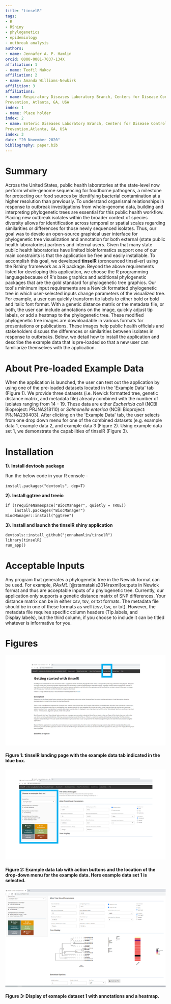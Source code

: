 ```yaml
---
title: "tinselR"
tags:
- R
- RShiny
- phylogenetics
- epidemiology
- outbreak analysis
authors:
- name: Jennafer A. P. Hamlin
orcid: 0000-0001-7037-134X
affiliation: 1
- name: Teofil Nakov
affiliation: 2
- name: Amanda Williams-Newkirk
affilition: 3
affiliations:
- name: Respiratory Diseases Laboratory Branch, Centers for Disease Control and
Prevention, Atlanta, GA, USA
index: 1
- name: Place holder
index: 2
- name: Enteric Diseases Laboratory Branch, Centers for Disease Control and
Prevention,Atlanta, GA, USA
index: 3
date: "20 November 2020"
bibliography: paper.bib
---
```


# Summary

Across the United States, public health laboratories at the state-level now
perform whole-genome sequencing for foodborne pathogens, a milestone for
protecting our food sources by identifying bacterial contamination at a higher
resolution than previously. To understand organismal relationships in response
to outbreak investigations from whole-genome data, building and interpreting
phylogenetic trees are essential for this public health workflow. Placing
new outbreak isolates within the broader context of species diversity allows for
identification across temporal or spatial scales regarding similarities or
differences for those newly sequenced isolates. Thus, our goal was to develo
an open-source graphical user interface for phylogenetic tree visualization and
annotation for both external (state public health laboratories) partners and
internal users. Given that many state public health laboratories have limited
bioinformatics support one of our main constraints is that the application be
free and easily installable. To accomplish this goal, we developed **tinselR**
(pronounced tinsel-er) using the Rshiny framework as a R package.
Beyond the above requirements listed for developing this application,
we choose the R programming languagebecause of R's base graphics and additional
phylogenetic packages that are the gold standard for phylogenetic tree graphics.
Our tool's minimum input requirements are a Newick formatted phylogenetic tree
in which user-selected inputs change parameters of the visualized tree.
For example, a user can quickly transform tip labels to either bold or bold and
italic font format. With a genetic distance matrix or the metadata file, or
both, the user can include annotations on the image, quickly adjust tip labels,
or add a heatmap to the phylogenetic tree. These modified phylogenetic tree
images are downloadable in various formats for presentations or publications.
These images help public health officials and stakeholders discuss the
differences or similarities between isolates in response to outbreaks. Below,
we detail how to install the application and describe the example data that is
pre-loaded so that a new user can familiarize themselves with the application.

# About Pre-loaded Example Data

When the application is launched, the user can test out the application by
using one of the pre-loaded datasets located in the 'Example Data' tab
(Figure 1). We provide three datasets (i.e. Newick formatted tree,
genetic distance matrix, and metadata file) already combined with the number of
isolates ranging from 14 - 19. These data are either *Eschericia coli* 
(NCBI Bioproject: PRJNA218110) or *Salmonella enterica* (NCBI Bioproject:
PRJNA230403). After clicking on the 'Example Data' tab, the user selects from
one drop down menu for one of the combined datasets (e.g. example data 1,
example data 2, and example data 3 (Figure 2). Using example data set 1, we 
demonstrate the capabilities of tinselR (Figure 3). 

# Installation

**1). Install devtools package**
 
Run the below code in your R console -    
 
`install.packages("devtools", dep=T)`
 
**2). Install ggtree and treeio**
 
```
if (!requireNamespace("BiocManager", quietly = TRUE))
    install.packages("BiocManager")
BiocManager::install("ggtree")
```

**3). Install and launch the tinselR shiny application**
 
```
devtools::install_github("jennahamlin/tinselR")
library(tinselR)
run_app()
```

# Acceptable Inputs

Any program that generates a phylogenetic tree in the Newick format can be used.
For example, *RAxML* [@stamatakis2014raxml]outputs in Newick format and thus are acceptable inputs of 
a phylogenetic tree. 
Currently, our application only supports a genetic distance matrix of SNP 
differences. Your distance matrix can be in either csv, tsv, or txt formats.
The metadata file should be in one of these formats as well (csv, tsv, or txt).
However, the metadata file requires specific column headers
(Tip.labels, and Display.labels), but the third column, if you choose to include
it can be titled whatever is informative for you. 

# Figures

<p>
    <img src = "image1.PNG" />
    <h4> Figure 1: tinselR landing page with the example data tab indicated in the blue box. </h4>
</p>

<p>
    <img src = "image2.PNG" />
    <h4> Figure 2: Example data tab with action buttons and the location of the drop-down menu for the example data. Here example data set 1 is selected. </h4>
</p>

<p>
    <img src = "image3.PNG" />
    <h4> Figure 3: Display of exmaple dataset 1 with annotations and a heatmap. </h4>
</p>

 